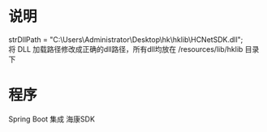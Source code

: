 # 说明
strDllPath = "C:\\Users\\Administrator\\Desktop\\hk\\hklib\\HCNetSDK.dll"; \
将 DLL 加载路径修改成正确的dll路径，所有dll均放在 /resources/lib/hklib 目录下

# 程序
Spring Boot 集成 海康SDK
